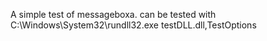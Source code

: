 A simple test of messageboxa.
can be tested with C:\Windows\System32\rundll32.exe testDLL.dll,TestOptions
